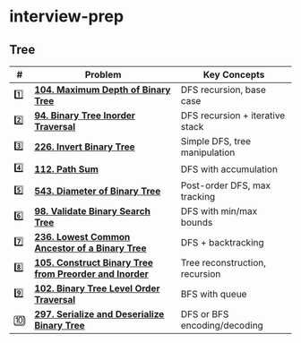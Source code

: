 # interview-prep

## Tree
| #   | Problem                                                                                                                                              | Key Concepts                    |
| --- | ---------------------------------------------------------------------------------------------------------------------------------------------------- | ------------------------------- |
| 1️⃣ | **[104. Maximum Depth of Binary Tree](https://leetcode.com/problems/maximum-depth-of-binary-tree/)**                                                 | DFS recursion, base case        |
| 2️⃣ | **[94. Binary Tree Inorder Traversal](https://leetcode.com/problems/binary-tree-inorder-traversal/)**                                                | DFS recursion + iterative stack |
| 3️⃣ | **[226. Invert Binary Tree](https://leetcode.com/problems/invert-binary-tree/)**                                                                     | Simple DFS, tree manipulation   |
| 4️⃣ | **[112. Path Sum](https://leetcode.com/problems/path-sum/)**                                                                                         | DFS with accumulation           |
| 5️⃣ | **[543. Diameter of Binary Tree](https://leetcode.com/problems/diameter-of-binary-tree/)**                                                           | Post-order DFS, max tracking    |
| 6️⃣ | **[98. Validate Binary Search Tree](https://leetcode.com/problems/validate-binary-search-tree/)**                                                    | DFS with min/max bounds         |
| 7️⃣ | **[236. Lowest Common Ancestor of a Binary Tree](https://leetcode.com/problems/lowest-common-ancestor-of-a-binary-tree/)**                           | DFS + backtracking              |
| 8️⃣ | **[105. Construct Binary Tree from Preorder and Inorder](https://leetcode.com/problems/construct-binary-tree-from-preorder-and-inorder-traversal/)** | Tree reconstruction, recursion  |
| 9️⃣ | **[102. Binary Tree Level Order Traversal](https://leetcode.com/problems/binary-tree-level-order-traversal/)**                                       | BFS with queue                  |
| 🔟  | **[297. Serialize and Deserialize Binary Tree](https://leetcode.com/problems/serialize-and-deserialize-binary-tree/)**                               | DFS or BFS encoding/decoding    |
